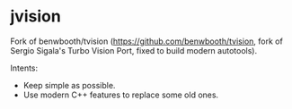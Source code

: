 # jvision
Fork of benwbooth/tvision (https://github.com/benwbooth/tvision, fork of Sergio Sigala's Turbo Vision Port, fixed to build modern autotools).

Intents:

* Keep simple as possible.
* Use modern C++ features to replace some old ones.




